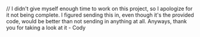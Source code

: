 // I didn't give myself enough time to work on this project, so I apologize for it not being complete. I figured sending this in, even though it's the provided code, would be better than not sending in anything at all. Anyways, thank you for taking a look at it - Cody
